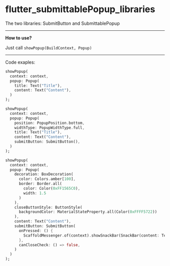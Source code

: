 # flutter_submittablePopup_libraries
The two libraries: SubmitButton and SubmittablePopup
____
**How to use?**

Just call `showPopup(BuildContext, Popup)`
____
Code exaples:
```dart
showPopup(
  context: context,
  popup: Popup(
    title: Text("Title"),
    content: Text("Content"),
  )
);
```

```dart
showPopup(
  context: context,
  popup: Popup(
    position: PopupPosition.bottom,
    widthType: PopupWidthType.full,
    title: Text("Title"),
    content: Text("Content"),
    submitButton: SubmitButton(),
  )
);
```

```dart
showPopup(
  context: context,
  popup: Popup(
    decoration: BoxDecoration(
      color: Colors.amber[100],
      border: Border.all(
        color: Color(0xFF1565C0),
        width: 1.5
      )
    ),
    closeButtonStyle: ButtonStyle(
      backgroundColor: MaterialStateProperty.all(Color(0xFFFF5722))
    ),
    content: Text("Content"),
    submitButton: SubmitButton(
      onPressed: () {
        ScaffoldMessenger.of(context).showSnackBar(SnackBar(content: Text("snackBar")));
      },
      canCloseCheck: () => false,
    )
  )
);
```